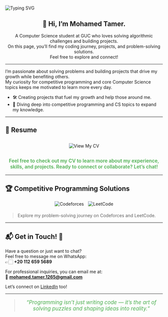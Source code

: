 # <h1 align="center">
  <img src="https://readme-typing-svg.demolab.com?font=Fira+Code&size=30&pause=1000&center=true&vCenter=true&width=435&lines=cout+%3C%3C+%22Hello%2C+World!%22%3B" alt="Typing SVG" />
</h1>

<h2 align="center">👋 Hi, I’m Mohamed Tamer.</h2>

<p align="center" style="max-width: 600px; margin: auto;">
  A Computer Science student at GUC who loves solving algorithmic challenges and building projects.<br/>
  On this page, you’ll find my coding journey, projects, and problem-solving solutions.<br/>
  Feel free to explore and connect!
</p>

---

I’m passionate about solving problems and building projects that drive my growth while benefiting others.  
My curiosity for competitive programming and core Computer Science topics keeps me motivated to learn more every day.

- 🛠️ Creating projects that fuel my growth and help those around me.  
- 🧩 Diving deep into competitive programming and CS topics to expand my knowledge.

---
## 📄 **Resume**

<div align="center" style="margin: 30px 0;">
  <a href="https://drive.google.com/file/d/168TZKYlaAcpoIKG4F3XV6yRvSztXA4yW/view?usp=sharing" target="_blank" style="text-decoration:none;">
    <img src="https://img.shields.io/badge/👁️%20View%20My%20CV-4caf50?style=for-the-badge&logo=adobeacrobatreader&logoColor=white" alt="View My CV" />
  </a>
</div>

<p align="center" style="font-size: 1.1em; font-weight: 600; color: #4caf50;">
  Feel free to check out my CV to learn more about my experience, skills, and projects.  
  Ready to connect or collaborate? Let’s chat!
</p>


---

## 🏆 **Competitive Programming Solutions**

<div align="center" style="margin: 20px 0;">
  <a href="https://codeforces.com/profile/MO_Tamer" target="_blank" style="text-decoration:none; margin-right: 10px;">
    <img src="https://img.shields.io/badge/Codeforces-0078D7?style=for-the-badge&logo=codeforces&logoColor=white" alt="Codeforces" />
  </a>
  <a href="https://leetcode.com/u/Mohamedtamer1265/" target="_blank" style="text-decoration:none;">
    <img src="https://img.shields.io/badge/LeetCode-FFA116?style=for-the-badge&logo=leetcode&logoColor=black" alt="LeetCode" />
  </a>
</div>

> Explore my problem-solving journey on Codeforces and LeetCode.

---

## 📬 Get in Touch! 💬

Have a question or just want to chat?  
Feel free to message me on WhatsApp:  
👉🏻  **+20 112 659 5689**

For professional inquiries, you can email me at:  
📧 **mohamed.tamer.1265@gmail.com**

Let’s connect on [LinkedIn](https://www.linkedin.com/in/mohamed-tamer-ba32b51ba) too!

---

<blockquote align="center" style="font-size: 1.2em; font-style: italic; color: #4caf50;">
  “Programming isn’t just writing code — it’s the art of solving puzzles and shaping ideas into reality.”
</blockquote>
